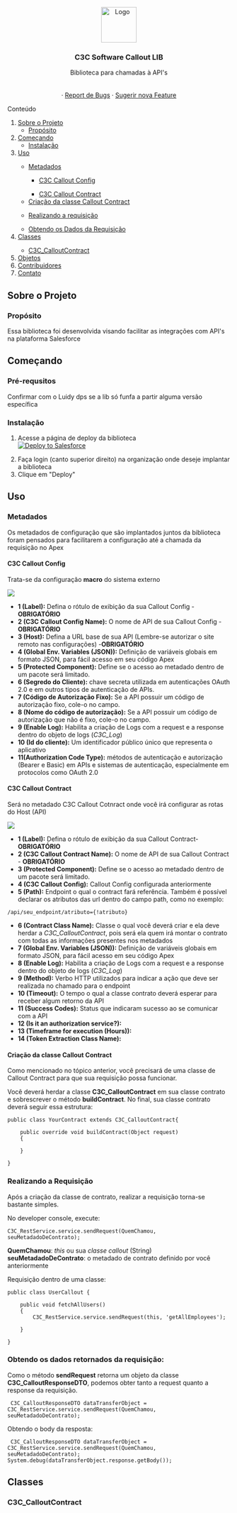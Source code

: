 <!-- Author: Victor Sales -->


<br />
<div align="center">
  <a href="https://github.com/c3csoftware">
    <img src="https://media.discordapp.net/attachments/472081051120828416/1288998376955973642/c3c-software-logo.png?ex=66fa8489&is=66f93309&hm=ffdc3e3e9ca6b29aadfb552caf11b831350c74fd3af839eca5b8ef589daa8a92&=&format=webp&quality=lossless" alt="Logo" width="80" height="80">
  </a>

<h3 align="center">C3C Software Callout LIB</h3>

  <p align="center">
    Biblioteca para chamadas à API's
    <br />
    <br />
    <br />
    ·
    <a href="https://github.com/c3csoftware/LIB_C3C_CALLOUT/issues/new?labels=bug&template=bug-report---.md">Report  de Bugs</a>
    ·
    <a href="https://github.com/c3csoftware/LIB_C3C_CALLOUT/issues/new?labels=enhancement&template=feature-request---.md">Sugerir nova Feature</a>
  </p>
</div>


  
<!-- TABLE OF CONTENTS -->
  <summary>Conteúdo</summary>
  <ol>
    <li>
      <a href="#sobre-o-projeto">Sobre o Projeto</a>
      <ul>
        <li><a href="#propósito">Propósito</a></li>
      </ul>
    </li>
    <li>
      <a href="#getting-started">Começando</a>
      <ul>
        <li><a href="#instalação">Instalação</a></li>
      </ul>
    </li>
    <li><a href="#uso">Uso</a></li>
    <ul>
        <li><a href="#metadados">Metadados</a></li>
        <ul>
            <li><a href="#c3c-callout-config">C3C Callout Config</a></li>
        </ul>
        <ul>
            <li><a href="#c3c-callout-contract">C3C Callout Contract</a></li>
        </ul>
         <li>
            <a href="#criação-da-classe-callout-contract">Criação da classe Callout Contract</a>
        </ul>
        <ul>
        <li><a href="#realizando-a-requisição">Realizando a requisição</a></li>
    </ul>
<ul>
<li><a href="#obtendo-os-dados-da-requisição">Obtendo os Dados da Requisição</a></li>
</ul
    </ul>
    <li><a href="#classes">Classes</a></li>
        <ul>
            <li><a href="#c3c_calloutcontract">C3C_CalloutContract</a></li>
        </ul>
    <li><a href="#objetos">Objetos</a></li>
    <li><a href="#contributing">Contribuidores</a></li>
    <li><a href="#contact">Contato</a></li>
  </ol>

## Sobre o Projeto

### Propósito
<span>Essa biblioteca foi desenvolvida visando facilitar as integrações com API's na plataforma Salesforce</span>

## Começando 


### Pré-requsitos

Confirmar com o Luidy dps se a lib só funfa a partir alguma versão específica

### Instalação

1. Acesse a página de deploy da biblioteca 
    <br>
    <a href="https://githubsfdeploy.herokuapp.com?owner=c3csoftware&repo=LIB_C3C_CALLOUT">
  <img alt="Deploy to Salesforce"
       src="https://raw.githubusercontent.com/afawcett/githubsfdeploy/master/deploy.png">
</a>

2. Faça login (canto superior direito) na organização onde deseje implantar a biblioteca
3.  Clique em "Deploy"

## Uso

### Metadados
<span>Os metadados de configuração que são implantados juntos da biblioteca foram pensados para facilitarem a configuração até a chamada da requisição no Apex</span>

#### C3C Callout Config
   <span>Trata-se da configuração **macro** do sistema externo</span>

![](https://media.discordapp.net/attachments/472081051120828416/1289012142246465617/image.png?ex=66f7459b&is=66f5f41b&hm=7272f6c2a9ff148b17ae291ec24906fd823916e9fa2e636dce90b44c74f706df&=&format=webp&quality=lossless)

- **1 (Label):** Defina o rótulo de exibição da sua Callout Config - **OBRIGATÓRIO**
- **2 (C3C Callout Config Name):** O nome de API de sua Callout Config - **OBRIGATÓRIO**
- **3 (Host):** Defina a URL base de sua API (Lembre-se autorizar o site remoto nas configurações) -**OBRIGATÓRIO**
- **4 (Global Env. Variables (JSON)):** Definição de variáveis globais em formato JSON, para fácil acesso em seu código Apex
- **5 (Protected Component):** Define se o acesso ao metadado dentro de um pacote será limitado.
- **6 (Segredo do Cliente):** chave secreta utilizada em autenticações OAuth 2.0 e em outros tipos de autenticação de APIs. 
- **7 (Código de Autorização Fixo):** Se a API possuir um código de autorização fixo, cole-o no campo.
- **8 (Nome do código de autorização):** Se a API possuir um código de autorização que não é fixo, cole-o no campo.
- **9 (Enable Log):** Habilita a criação de Logs com a request e a response dentro do objeto de logs (*C3C_Log*)
- **10 (Id do cliente):** Um identificador público único que representa o aplicativo
- **11(Authorization Code Type):** métodos de autenticação e autorização (Bearer e Basic) em APIs e sistemas de autenticação, especialmente em protocolos como OAuth 2.0

#### C3C Callout Contract

<span>Será no metadado C3C Callout Cotnract onde você irá configurar as rotas do Host (API) </span>

![](https://media.discordapp.net/attachments/472081051120828416/1289022458984267847/calloutcontract.jpg?ex=66f74f37&is=66f5fdb7&hm=9b1075035982057a4aae1c697a4a0e6ece946e1adfbd18dcef14957e14d36256&=&format=webp)

- **1 (Label):** Defina o rótulo de exibição da sua Callout Contract- **OBRIGATÓRIO**
- **2 (C3C Callout Contract Name):** O nome de API de sua Callout Contract - **OBRIGATÓRIO**
- **3 (Protected Component):** Define se o acesso ao metadado dentro de um pacote será limitado.
- **4 (C3C Callout Config):** Callout Config configurada anteriormente
- **5 (Path):** Endpoint o qual o contract fará referência. Também é possível declarar os atributos das url dentro do campo path, como no exemplo:
```
/api/seu_endpoint/atributo={!atributo}
```
- **6 (Contract Class Name):** Classe o qual você deverá criar e ela deve herdar a *C3C_CalloutContract*, pois será ela quem irá montar o contrato com todas as informações presentes nos metadados
- **7 (Global Env. Variables (JSON)):** Definição de variáveis globais em formato JSON, para fácil acesso em seu código Apex
- **8 (Enable Log):** Habilita a criação de Logs com a request e a response dentro do objeto de logs (*C3C_Log*)
- **9 (Method):** Verbo HTTP utilizados para indicar a ação que deve ser realizada no chamado para o endpoint
- **10 (Timeout):** O tempo o qual a classe contrato deverá esperar para receber algum retorno da API
- **11 (Success Codes):** Status que indicaram sucesso ao se comunicar com a API 
- **12 (Is it an authorization service?):**
- **13 (Timeframe for execution (Hours)):**
- **14 (Token Extraction Class Name):**

#### Criação da classe Callout Contract

Como mencionado no tópico anterior, você precisará de uma classe de Callout Contract para que sua requisição possa funcionar. 

Você deverá herdar a classe **C3C_CalloutContract** em sua classe contrato e sobrescrever o método **buildContract**. No final, sua classe contrato deverá seguir essa estrutura:

```apex
public class YourContract extends C3C_CalloutContract{

    public override void buildContract(Object request)
    {
        
    }
    
}
```
### Realizando a Requisição
Após a criação da classe de contrato, realizar a requisição torna-se bastante simples.  

No developer console, execute:
```apex
C3C_RestService.service.sendRequest(QuemChamou, seuMetadadoDeContrato);
```
**QuemChamou**: *this* ou sua *classe callout* (String)
<br>
**seuMetadadoDeContrato**: o metadado de contrato definido por você anteriormente

Requisição dentro de uma classe:
```apex
public class UserCallout {
    
    public void fetchAllUsers()
    {
        C3C_RestService.service.sendRequest(this, 'getAllEmployees');
       
    }
    
}
```

### Obtendo os dados retornados da requisição:
Como o método **sendRequest** retorna um objeto da classe **C3C_CalloutResponseDTO**, podemos obter tanto a request quanto a response da requisição.

```apex
 C3C_CalloutResponseDTO dataTransferObject = C3C_RestService.service.sendRequest(QuemChamou, seuMetadadoDeContrato);

```

Obtendo o body da resposta:

```apex
 C3C_CalloutResponseDTO dataTransferObject = C3C_RestService.service.sendRequest(QuemChamou, seuMetadadoDeContrato);
System.debug(dataTransferObject.response.getBody());
```

## Classes

### C3C_CalloutContract
